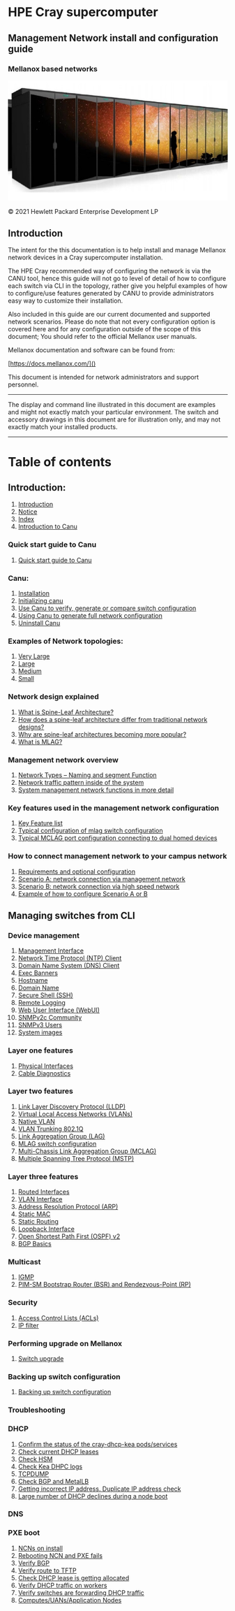 # HPE Cray supercomputer

## Management Network install and configuration guide

### Mellanox based networks

![](../../../../img/network/management_network/intro.png)

© 2021 Hewlett Packard Enterprise Development LP

## Introduction

The intent for the this documentation is to help install and manage Mellanox network devices in a Cray supercomputer installation.

The HPE Cray recommended way of configuring the network is via the CANU tool, hence this guide will not go to level of detail of how to configure each switch via CLI in the topology, rather give you helpful examples of how to configure/use features generated by CANU to provide administrators easy way to customize their installation.

Also included in this guide are our current documented and supported network scenarios.
Please do note that not every configuration option is covered here and for any configuration outside of the scope of this document; You should refer to the official Mellanox user manuals.

Mellanox documentation and software can be found from:

[https://docs.mellanox.com/]()

This document is intended for network administrators and support personnel.

__________________________________
The display and command line illustrated in this document are examples and might not exactly match your particular environment. The switch and accessory drawings in this document are for illustration only, and may not exactly match your installed products.
__________________________________

# Table of contents

## Introduction:

   1. [Introduction](../index.md)
   1. [Notice](../index.md)
   1. [Index](../index.md)
   1. [Introduction to Canu](./introduction_to_canu.md)

### Quick start guide to Canu

   1. [Quick start guide to Canu](./quick_start_guide_to_canu.md)

### Canu:
   1. [Installation](./canu_installation.md)
   1. [Initializing canu](./initializing_canu.md)
   1. [Use Canu to verify, generate or compare switch configuration](./canu_verify_generate_compare_switch_configuration.md)
   1. [Using Canu to generate full network configuration](./using_canu_to_generate_full_network_config.md)
   1. [Uninstall Canu](#uninstall_canu.md)

### Examples of Network topologies:

   1. [Very Large](./very_large.md)
   1. [Large](./large.md)
   1. [Medium](./medium.md)
   1. [Small](./small.md)

### Network design explained
   1. [What is Spine-Leaf Architecture?](./spine_leaf_architecture.md)
   1. [How does a spine-leaf architecture differ from traditional network designs?](./spine_leaf_architecture2.md)
   1. [Why are spine-leaf architectures becoming more popular?](./spine_leaf_architecture3.md)
   1. [What is MLAG?](./mlag_architecture.md)

### Management network overview
   1. [Network Types – Naming and segment Function](./network_naming_function.md)
   1. [Network traffic pattern inside of the system](./network_traffic_pattern.md)
   1. [System management network functions in more detail](./manegement_network_function_in_detail.md)

### Key features used in the management network configuration
   1. [Key Feature list](./key_features.md)
   1. [Typical configuration of mlag switch configuration](./typical_mlag_switch_configuration.md)
   1. [Typical MCLAG port configuration connecting to dual homed devices](./typical_mlag_port_configuration.md)

### How to connect management network to your campus network
   1. [Requirements and optional configuration](./requirements_and_optional_configuration.md)
   1. [Scenario A: network connection via management network](./scenario-a.md)
   1. [Scenario B: network connection via high speed network](./scenario-b.md)
   1. [Example of how to configure Scenario A or B](./management_network_configuration_example.md)

## Managing switches from CLI

### Device management
  1. [Management Interface](./management_interface.md)
  1. [Network Time Protocol (NTP) Client](./ntp.md)
  1. [Domain Name System (DNS) Client](./dns-client.md)
  1. [Exec Banners](./exec_banner.md)
  1. [Hostname](./hostname.md)
  1. [Domain Name](./domain_name.md)
  1. [Secure Shell (SSH)](./ssh.md)
  1. [Remote Logging](./remote_logging.md)
  1. [Web User Interface (WebUI)](./web-ui.md)
  1. [SNMPv2c Community](./snmp_community.md)
  1. [SNMPv3 Users](./snmpv3_users.md)
  1. [System images](./system_images.md)

### Layer one features
  1. [Physical Interfaces](./physical_interfaces.md)
  1. [Cable Diagnostics](cable_diagnonstics.md)

### Layer two features
  1. [Link Layer Discovery Protocol (LLDP)](./lldp.md)
  1. [Virtual Local Access Networks (VLANs)](./vlan.md)
  1. [Native VLAN](./native_vlan.md)
  1. [VLAN Trunking 802.1Q](./vlan_trunking_8021q.md)
  1. [Link Aggregation Group (LAG)](./lag.md)
  1. [MLAG switch configuration](./mlag_switch.md)
  1. [Multi-Chassis Link Aggregation Group (MCLAG)](./mlag.md)
  1. [Multiple Spanning Tree Protocol (MSTP)](./mstp.md)

### Layer three features
  1. [Routed Interfaces](./routed_interface.md)
  1. [VLAN Interface](./vlan_interface.md)
  1. [Address Resolution Protocol (ARP)](./arp.md)
  1. [Static MAC](./static_mac.md)
  1. [Static Routing](./static_routing.md)
  1. [Loopback Interface](./loopback.md)
  1. [Open Shortest Path First (OSPF) v2](./ospfv2.md)
  1. [BGP Basics](./bgp_basic.md)

### Multicast
  1. [IGMP](./igmp.md)
  1. [PIM-SM Bootstrap Router (BSR) and Rendezvous-Point (RP)](./pim.md)

### Security
  1. [Access Control Lists (ACLs)](./acl.md)
  1. [IP filter](./ip_filter.md)

### Performing upgrade on Mellanox
  1. [Switch upgrade](./upgrade.md)

### Backing up switch configuration
  1. [Backing up switch configuration](./backup.md)
 
### Troubleshooting

### DHCP
  1. [Confirm the status of the cray-dhcp-kea pods/services](./status_of_cray-dhcp-kea_pods.md)
  1. [Check current DHCP leases](./check_current_dhcp_leases.md)
  1. [Check HSM](./check_hsm.md)
  1. [Check Kea DHPC logs](./check_kea_dhcp_logs.md)
  1. [TCPDUMP](./ncn_tcpdump.md)
  1. [Check BGP and MetalLB](./check_bgp_and_metallb.md)
  1. [Getting incorrect IP address. Duplicate IP address check](./duplicate_ip.md)
  1. [Large number of DHCP declines during a node boot](./dhcp_decline.md)

### DNS

### PXE boot

  1. [NCNs on install](./ncns_on_install.md)
  1. [Rebooting NCN and PXE fails](./reboot_pxe_fail.md)
  1. [Verify BGP](./verify_bgp.md)
  1. [Verify route to TFTP](./verify_route_to_tftp.md)
  1. [Check DHCP lease is getting allocated](./check_dhcp_lease_is_getting_allocated.md)
  1. [Verify DHCP traffic on workers](./verify_dhcp_traffic_on_workers.md)
  1. [Verify switches are forwarding DHCP traffic](./verify-switches_are_forwarding_dhcp_traffic.md)
  1. [Computes/UANs/Application Nodes](./compute_uan_application_nodes.md)
